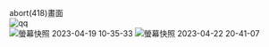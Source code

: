 abort(418)畫面<br>
![qq](https://user-images.githubusercontent.com/122704850/232417081-0ee69151-7d94-4f85-860c-34594826236c.png)<br>
![螢幕快照 2023-04-19 10-35-33](https://user-images.githubusercontent.com/122704850/232952113-ebfe88ea-1ad8-4b01-b85f-71860dc783e3.png)
![螢幕快照 2023-04-22 20-41-07](https://user-images.githubusercontent.com/122704850/233785319-b40857c1-8cbe-4a13-b1e8-159d12b31bc2.png)
